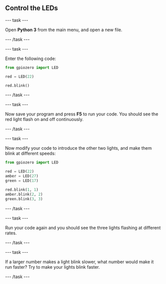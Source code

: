## Control the LEDs

--- task ---

Open **Python 3** from the main menu, and open a new file.

--- /task ---

--- task ---

Enter the following code:

```python
from gpiozero import LED

red = LED(22)

red.blink()
```

--- /task ---

--- task ---

Now save your program and press **F5** to run your code. You should see the red light flash on and off continuously.

--- /task ---

--- task ---

Now modify your code to introduce the other two lights, and make them blink at different speeds:

```python
from gpiozero import LED

red = LED(22)
amber = LED(27)
green = LED(17)

red.blink(1, 1)
amber.blink(2, 2)
green.blink(3, 3)
```

--- /task ---

--- task ---

Run your code again and you should see the three lights flashing at different rates.

--- /task ---

--- task ---

If a larger number makes a light blink slower, what number would make it run faster? Try to make your lights blink faster.

--- /task ---
